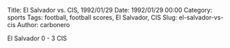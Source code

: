 Title: El Salvador vs. CIS, 1992/01/29
Date: 1992/01/29 00:00
Category: sports
Tags: football, football scores, El Salvador, CIS
Slug: el-salvador-vs-cis
Author: carbonero


El Salvador 0 - 3 CIS
